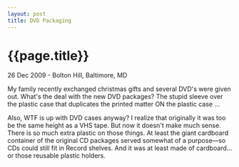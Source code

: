 ```yaml
---
layout: post
title: DVD Packaging
---
```


{{page.title}}
==============

<p class="meta">26 Dec 2009 - Bolton Hill, Baltimore, MD</p>

My family recently exchanged christmas gifts and several DVD's were given out. What's the deal with the new DVD packages? The stupid sleeve over the plastic case that duplicates the printed matter ON the plastic case …

Also, WTF is up with DVD cases anyway? I realize that originally it was too be the same height as a VHS tape. But now it doesn't make much sense. There is so much extra plastic on those things. At least the giant cardboard container of the original CD packages served somewhat of a purpose—so CDs could still fit in Record shelves. And it was at least made of cardboard… or those reusable plastic holders.
